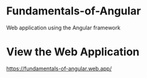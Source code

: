 # Fundamentals-of-Angular
Web application using the Angular framework

# View the Web Application
https://fundamentals-of-angular.web.app/